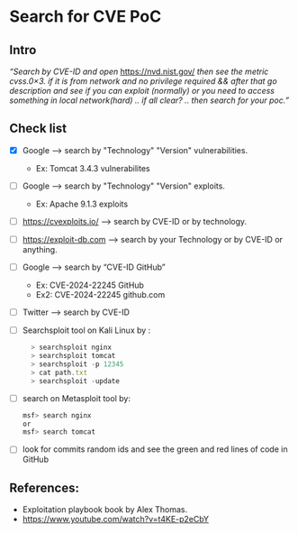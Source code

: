 # Search for CVE PoC

## **Intro**

*“Search by CVE-ID and open* https://nvd.nist.gov/ *then see the metric  cvss.0×3. if it is from network and no privilege required && after that go description and see if you can exploit (normally) or you need to access something in local network(hard) .. if all clear? .. then search for your poc.”*

## Check list

- [X] Google  —> search by "Technology" "Version" vulnerabilities.
   - Ex: Tomcat 3.4.3 vulnerabilites
- [ ] Google —> search by "Technology" "Version" exploits.
  - Ex: Apache 9.1.3 exploits
- [ ] https://cvexploits.io/ —> search by CVE-ID  or by technology.
- [ ] https://exploit-db.com —> search by your Technology or by CVE-ID or anything.
- [ ] Google —> search by “CVE-ID  GitHub”
    - Ex: CVE-2024-22245 GitHub
    - Ex2: CVE-2024-22245 github.com
- [ ] Twitter —> search by CVE-ID
- [ ] Searchsploit tool on Kali Linux by :
    
  ```jsx
    > searchsploit nginx
    > searchsploit tomcat
    > searchsploit -p 12345
    > cat path.txt
    > searchsploit -update
  ```
- [ ] search on Metasploit tool by:
    
    ```jsx
    msf> search nginx 
    or 
    msf> search tomcat
    ```
    
- [ ] look for commits random ids and see the green and red lines of code in GitHub

## References:

- Exploitation playbook book by Alex Thomas.
- https://www.youtube.com/watch?v=t4KE-p2eCbY
